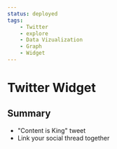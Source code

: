 ```yaml
---
status: deployed
tags:
    - Twitter
    - explore
    - Data Vizualization
    - Graph
    - Widget
---
```

# Twitter Widget

## Summary
* "Content is King" tweet
* Link your social thread together
